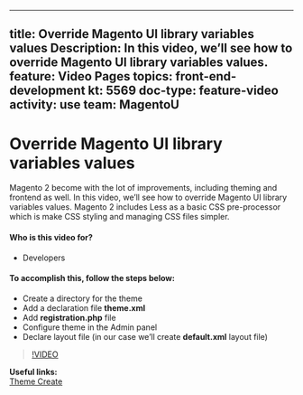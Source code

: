 
---
title: Override Magento UI library variables values
Description: In this video, we’ll see how to override Magento UI library variables values.
feature: Video Pages
topics: front-end-development
kt: 5569
doc-type: feature-video
activity: use
team: MagentoU
---
# Override Magento UI library variables values

Magento 2 become with the lot of improvements, including theming and frontend as well. In this video, we’ll see how to override Magento UI library variables values. Magento 2 includes Less as a basic CSS pre-processor which is make CSS styling and managing CSS files simpler.

#### Who is this video for?
* Developers

#### To accomplish this, follow the steps below:
* Create a directory for the theme
* Add a declaration file **theme.xml**
* Add **registration.php** file
* Configure theme in the Admin panel
* Declare layout file (in our case we’ll create **default.xml** layout file)

>[!VIDEO](https://video.tv.adobe.com/v/35757)

**Useful links:**
<br/>
[Theme Create](https://devdocs.magento.com/guides/v2.4/frontend-dev-guide/themes/theme-create.html)
